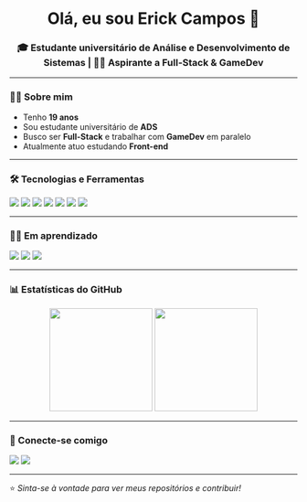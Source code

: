 <!-- Banner ou saudação -->
<h1 align="center">Olá, eu sou Erick Campos 👋</h1>
<h3 align="center">🎓 Estudante universitário de Análise e Desenvolvimento de Sistemas | 👨‍💻 Aspirante a Full-Stack & GameDev</h3>

---

### 👨‍🎓 Sobre mim
- Tenho **19 anos**  
- Sou estudante universitário de **ADS**  
- Busco ser **Full-Stack** e trabalhar com **GameDev** em paralelo  
- Atualmente atuo estudando **Front-end**

---

### 🛠️ Tecnologias e Ferramentas
<p align="left">
  <!-- Linguagens -->
  <img src="https://img.shields.io/badge/HTML5-E34F26?style=for-the-badge&logo=html5&logoColor=white" />
  <img src="https://img.shields.io/badge/CSS3-1572B6?style=for-the-badge&logo=css3&logoColor=white" />
  <img src="https://img.shields.io/badge/JavaScript-F7DF1E?style=for-the-badge&logo=javascript&logoColor=black" />
  <img src="https://img.shields.io/badge/Python-3776AB?style=for-the-badge&logo=python&logoColor=white" />
  <!-- Ferramentas -->
  <img src="https://img.shields.io/badge/Git-F05032?style=for-the-badge&logo=git&logoColor=white" />
  <img src="https://img.shields.io/badge/GitHub-181717?style=for-the-badge&logo=github&logoColor=white" />
  <img src="https://img.shields.io/badge/VS%20Code-007ACC?style=for-the-badge&logo=visual-studio-code&logoColor=white" />
</p>

---

### 🧑‍💻 Em aprendizado

<p align="left">
  <img src="https://img.shields.io/badge/Node.js-339933?style=for-the-badge&logo=node.js&logoColor=white"/>
  <img src="https://img.shields.io/badge/Bootstrap-7952B3?style=for-the-badge&logo=bootstrap&logoColor=white"/> 
  <img src="https://img.shields.io/badge/Tailwind_CSS-38B2AC?style=for-the-badge&logo=tailwind-css&logoColor=white"/>
</p>

---

### 📊 Estatísticas do GitHub
<p align="center">
  <img height="180em" src="https://github-readme-stats.vercel.app/api?username=Erick-CamposDev&show_icons=true&theme=tokyonight&count_private=true" />
  <img height="180em" src="https://github-readme-stats.vercel.app/api/top-langs/?username=Erick-CamposDev&layout=compact&langs_count=7&theme=tokyonight"/>
</p>

---

### 🚀 Conecte-se comigo
<p align="left">
  <a href="mailto:efrc22br@gmail.com"><img src="https://img.shields.io/badge/E--mail-D14836?style=for-the-badge&logo=gmail&logoColor=white"/></a>
  <a href="https://linkedin.com/in/erickcampos-dev"><img src="https://img.shields.io/badge/LinkedIn-0077B5?style=for-the-badge&logo=linkedin&logoColor=white"/></a>
</p>

---

⭐️ *Sinta-se à vontade para ver meus repositórios e contribuir!*
